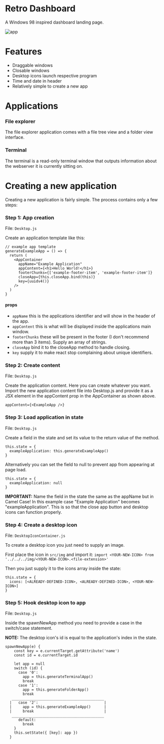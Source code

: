 # Retro Dashboard

A Windows 98 inspired dashboard landing page.

![app](https://i.imgur.com/hD67hTt.png)

# Features

- Draggable windows
- Closable windows
- Desktop icons launch respective program
- Time and date in header
- Relatively simple to create a new app

# Applications

### File explorer

The file explorer application comes with a file tree view and a folder
view interface.

### Terminal

The terminal is a read-only terminal window that outputs information
about the webserver it is currently sitting on.

# Creating a new application

Creating a new application is fairly simple. The process contains only
a few steps:

### Step 1: App creation

File: `Desktop.js`

Create an application template like this:

```
// example app template
generateExampleApp = () => {
  return (
    <AppContainer
      appName="Example Application"
      appContent={<h1>Hello World!</h1>}
      footerChunks={['example-footer-item', 'example-footer-item']}
      closeApp={this.closeApp.bind(this)}
      key={uuidv4()}
    />
  )
}
```

#### props

- `appName` this is the applications identifier and will show in the
  header of the app.
- `appContent` this is what will be displayed inside the applications
  main window.
- `footerChunks` these will be present in the footer (I don't
  recommend more than 3 items). Supply an array of strings.
- `closeApp` bind it to the closeApp method to handle closing.
- `key` supply it to make react stop complaining about unique
  identifiers.

### Step 2: Create content

File: `Desktop.js`

Create the application content. Here you can create whatever you want.
Import the new application content file into Desktop.js and provide it
as a JSX element in the appContent prop in the AppContainer as shown
above.

```
appContent={<ExampleApp />}
```

### Step 3: Load application in state

File: `Desktop.js`

Create a field in the state and set its value to the return value of
the method.

```
this.state = {
  exampleApplication: this.generateExampleApp()
}
```

Alternatively you can set the field to null to prevent app from
appearing at page load.

```
this.state = {
  exampleApplication: null
}
```

**IMPORTANT:** Name the field in the state the same as the appName but
in Camel Case! In this example case "Example Application" becomes
"exampleApplication". This is so that the close app button and desktop
icons can function properly.

### Step 4: Create a desktop icon

File: `DesktopIconContainer.js`

To create a desktop icon you just need to supply an image.

First place the icon in `src/img` and import it:
`import <YOUR-NEW-ICON> from '../../../img/<YOUR-NEW-ICON>.<file-extension>'`

Then you just supply it to the icons array inside the state:

```
this.state = {
  icons: [<ALREADY-DEFINED-ICON>, <ALREADY-DEFINED-ICON>, <YOUR-NEW-ICON>]
}
```

### Step 5: Hook desktop icon to app

File: `Desktop.js`

Inside the spawnNewApp method you need to provide a case in the
switch/case statement.

**NOTE:** The desktop icon's id is equal to the application's index in
the state.

```
spawnNewApp(e) {
    const key = e.currentTarget.getAttribute('name')
    const id = e.currentTarget.id

    let app = null
    switch (id) {
      case '0':
        app = this.generateTerminalApp()
        break
      case '1':
        app = this.generateFolderApp()
        break
   __________________________________________
  |   case '2':                              |
  |     app = this.generateExampleApp()      |
  |     break                                |
   __________________________________________
      default:
        break
    }
    this.setState({ [key]: app })
  }
```
